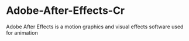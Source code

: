 # Adobe-After-Effects-Cr
Adobe After Effects is a motion graphics and visual effects software used for animation

